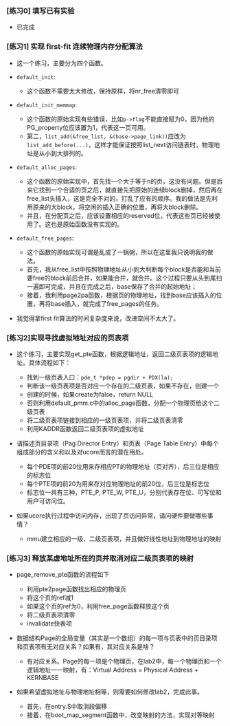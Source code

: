 ### [练习0] 填写已有实验

- 已完成

### [练习1] 实现 first-fit 连续物理内存分配算法

- 这一个练习，主要分为四个函数。

- `default_init`: 
  - 这个函数不需要太大修改，保持原样，将nr_free清零即可
- `default_init_memmap`: 
  - 这个函数的原始实现有些错误，比如`p->flag`不能直接赋为0，因为他的PG_property位应该置为1，代表这一页可用。
  - 第二，`list_add(&free_list, &(base->page_link))`应改为`list_add_before(...)`，这样才能保证按照list_next访问链表时，物理地址是从小到大排列的。
- `default_alloc_pages`:
  - 这个函数的原始实现中，首先找一个大于等于n的页，这没有问题。但是后来它找到一个合适的页之后，就直接先把原始的连续block删掉，然后再在free_list头插入，这是完全不对的，打乱了应有的顺序。我的做法是先利用原来的大block，将空闲的插入正确的位置，再将大block删除。
  - 并且，在分配页之后，应该设置相应的reserved位，代表这些页已经被使用了。这也是原始函数没有实现的。

- `default_free_pages`:
  - 这个函数的原始实现可谓是乱成了一锅粥，所以在这里我只说明我的做法。
  - 首先，我从free_list中按照物理地址从小到大判断每个block是否能和当前要free的block前后合并，如果能合并，就合并。这个过程只要从头到尾扫一遍即可完成，并且在完成之后，base保存了合并的起始地址；
  - 接着，我利用page2pa函数，根据页的物理地址，找到base应该插入的位置，再将base插入，就完成了free_pages的任务。

- 我觉得拿first fit算法的时间复杂度来说，改进空间不太大了。
  
### [练习2]实现寻找虚拟地址对应的页表项

- 这个练习，主要实现get_pte函数，根据逻辑地址，返回二级页表项的逻辑地址。具体流程如下：
  - 找到一级页表入口：`pde_t *pdep = pgdir + PDX(la);`
  - 判断该一级页表项是否对应一个存在的二级页表，如果不存在，创建一个
  - 创建的时候，如果create为false，return NULL
  - 否则利用default_pmm.c中的alloc_page函数，分配一个物理页给这个二级页表
  - 将二级页表项链接到相应的一级页表项，并将二级页表清零
  - 利用KADDR函数返回二级页表项的虚拟地址

- 请描述页目录项（Pag Director Entry）和页表（Page Table Entry）中每个组成部分的含义和以及对ucore而言的潜在用处。

  - 每个PDE项的前20位用来存相应PT的物理地址（页对齐），后三位是相应的标志位
  - 每个PTE项的前20为用来存对应物理地址的前20位，后三位是标志位
  - 标志位一共有三种，PTE_P, PTE_W, PTE_U，分别代表存在位、可写位和用户可访问位。

- 如果ucore执行过程中访问内存，出现了页访问异常，请问硬件要做哪些事情？
  - mmu建立相应的一级、二级页表项，并且做好线性地址到物理地址的映射

### [练习3] 释放某虚地址所在的页并取消对应二级页表项的映射

- page_remove_pte函数的流程如下
  - 利用pte2page函数找出相应的物理页
  - 将这个页的ref减1
  - 如果这个页的ref为0，利用free_page函数释放这个页
  - 将二级页表项清零
  - invalidate快表项

- 数据结构Page的全局变量（其实是一个数组）的每一项与页表中的页目录项和页表项有无对应关系？如果有，其对应关系是啥？

  - 有对应关系。Page的每一项是个物理页，在lab2中，每一个物理页和一个逻辑地址一一映射，有：Virtual Address = Physical Address + KERNBASE

- 如果希望虚拟地址与物理地址相等，则需要如何修改lab2，完成此事。
  - 首先，在entry.S中取消段偏移
  - 接着，在boot_map_segment函数中，改变映射的方法，实现对等映射

